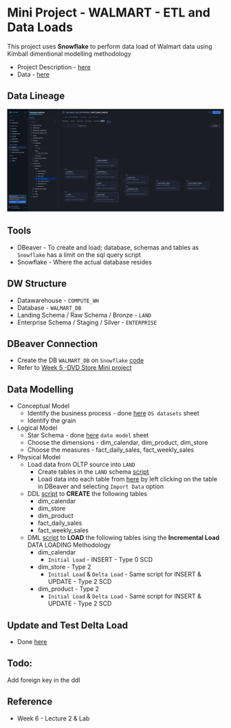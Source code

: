 # Mini Project - WALMART - ETL and Data Loads
This project uses **Snowflake** to perform data load of Walmart data using Kimball dimentional modelling methodology
* Project Description - [here](./project_description.pdf)
* Data - [here](./data/)

## Data Lineage
![Data Lineage](./docs/lineage_1.png)

## Tools
* DBeaver - To create and load; database, schemas and tables as `Snowflake` has a limit on the sql query script
* Snowflake - Where the actual database resides

## DW Structure
* Datawarehouse - `COMPUTE_WH`
* Database - `WALMART_DB`
* Landing Schema / Raw Schema / Bronze - `LAND`
* Enterprise Schema / Staging / Silver - `ENTERPRISE`


## DBeaver Connection 
* Create the DB `WALMART_DB` on `Snowflake` [code](./scripts/snowflake_setup_and_eda.sql)
* Refer to [Week 5 -DVD Store Mini project](../../week5/MiniProjectDvdStoreDimentionalModelling/README.md#step-0-create-oltp-database-on-snowflake-using-dbeaver)


## Data Modelling 
* Conceptual Model
    * Identify the business process - done [here](./docs/Data%20Model%20of%20Walmart.xlsx) `OS datasets` sheet
    * Identify the grain
* Logical Model
    * Star Schema - done [here](./docs/Data%20Model%20of%20Walmart.xlsx) `data model` sheet
    * Choose the dimensions - dim_calendar, dim_product, dim_store
    * Choose the measures - fact_daily_sales, fact_weekly_sales
* Physical Model
    * Load data from OLTP source into `LAND` 
        * Create tables in the `LAND` schema [script](./scripts/1_load_into_landing.sql)
        * Load data into each table from [here](./docs/) by left clicking on the table in DBeaver and selecting `Import Data` option
    * DDL [script](./scripts/2_ddl.sql) to **CREATE** the following tables
        * dim_calendar
        * dim_store
        * dim_product
        * fact_daily_sales
        * fact_weekly_sales
    * DML [script](./scripts/3_dml.sql) to **LOAD** the following tables ising the **Incremental Load** DATA LOADING Methodology
        * dim_calendar 
            * `Initial Load` - INSERT - Type 0 SCD
        * dim_store - Type 2
            * `Initial Load` & `Delta Load` - Same script for INSERT & UPDATE - Type 2 SCD
        * dim_product - Type 2
            * `Initial Load` & `Delta Load` - Same script for INSERT & UPDATE - Type 2 SCD

## Update and Test Delta Load
* Done [here](./scripts/4_setup_and_eda_updates.sql)

## Todo:
Add foreign key in the ddl

## Reference
* Week 6 - Lecture 2 & Lab